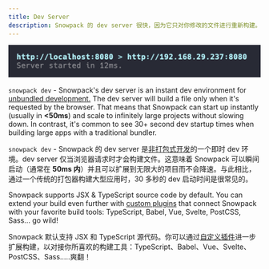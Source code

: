 ```yaml
---
title: Dev Server
description: Snowpack 的 dev server 很快，因为它只对你修改的文件进行重新构建。由 ESM（ES modules）强力驱动。
---
```


![dev 命令输出示例](./snowpack-dev-startup-2.png)

`snowpack dev` - Snowpack's dev server is an instant dev environment for [unbundled development.](/concepts/how-snowpack-works) The dev server will build a file only when it's requested by the browser. That means that Snowpack can start up instantly (usually in **<50ms**) and scale to infinitely large projects without slowing down. In contrast, it's common to see 30+ second dev startup times when building large apps with a traditional bundler.

`snowpack dev` - Snowpack 的 dev server 是[非打包式开发](/concepts/how-snowpack-works)的一个即时 dev 环境。dev server 仅当浏览器请求时才会构建文件。这意味着 Snowpack 可以瞬间启动（通常在 **50ms 内**）并且可以扩展到无限大的项目而不会降速。与此相比，通过一个传统的打包器构建大型应用时，30 多秒的 dev 启动时间是很常见的。

Snowpack supports JSX & TypeScript source code by default. You can extend your build even further with [custom plugins](/plugins) that connect Snowpack with your favorite build tools: TypeScript, Babel, Vue, Svelte, PostCSS, Sass... go wild!

Snowpack 默认支持 JSX 和 TypeScript 源代码。你可以通过[自定义插件](/plugins)进一步扩展构建，以对接你所喜欢的构建工具：TypeScript、Babel、Vue、Svelte、PostCSS、Sass.....爽翻！
